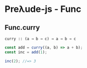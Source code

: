 # Preλude-js - Func

## Func.curry

`curry :: (a → b → c) → a → b → c`

```javascript
const add = curry((a, b) => a + b);
const inc = add(1);

inc(2); //=> 3

```
